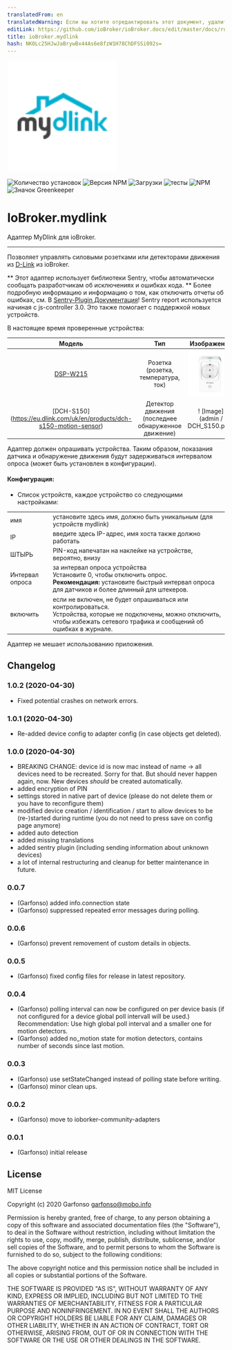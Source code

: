 ```yaml
---
translatedFrom: en
translatedWarning: Если вы хотите отредактировать этот документ, удалите поле «translationFrom», в противном случае этот документ будет снова автоматически переведен
editLink: https://github.com/ioBroker/ioBroker.docs/edit/master/docs/ru/adapterref/iobroker.mydlink/README.md
title: ioBroker.mydlink
hash: NK0Lc25HJwJaBrywBx44As6e8fzW1H78ChDFSSi092s=
---
```

![логотип](../../../en/adapterref/iobroker.mydlink/admin/mydlink.png)

![Количество установок](http://iobroker.live/badges/mydlink-stable.svg)
![Версия NPM](http://img.shields.io/npm/v/iobroker.mydlink.svg)
![Загрузки](https://img.shields.io/npm/dm/iobroker.mydlink.svg)
![тесты](https://travis-ci.org/arteck/ioBroker.mydlink.svg?branch=master)
![NPM](https://nodei.co/npm/iobroker.mydlink.png?downloads=true)
![Значок Greenkeeper](https://badges.greenkeeper.io/iobroker-community-adapters/ioBroker.mydlink.svg)

# IoBroker.mydlink
Адаптер MyDlink для ioBroker.
-------------------------------------------------- ----------------------------

Позволяет управлять силовыми розетками или детекторами движения из [D-Link](https://eu.dlink.com/uk/en/for-home/smart-home) из ioBroker.

** Этот адаптер использует библиотеки Sentry, чтобы автоматически сообщать разработчикам об исключениях и ошибках кода. ** Более подробную информацию и информацию о том, как отключить отчеты об ошибках, см. В [Sentry-Plugin Документация](https://github.com/ioBroker/plugin-sentry#plugin-sentry)! Sentry report используется начиная с js-controller 3.0.
Это также помогает с поддержкой новых устройств.

В настоящее время проверенные устройства:

| Модель | Тип | Изображение |
| :---: | :---: | :---: |
| [DSP-W215](https://eu.dlink.com/uk/en/products/dsp-w215-smart-plug) | Розетка (розетка, температура, ток) | ![Образ](../../../en/adapterref/iobroker.mydlink/admin/DSP_W215.png) |
| [DCH-S150] (https://eu.dlink.com/uk/en/products/dch-s150-motion-sensor) | Детектор движения (последнее обнаруженное движение) | ! [Image] (admin / DCH_S150.png) |

Адаптер должен опрашивать устройства. Таким образом, показания датчика и обнаружение движения будут задерживаться интервалом опроса (может быть установлен в конфигурации).

#### Конфигурация:
* Список устройств, каждое устройство со следующими настройками:

<table><tr><td> имя </td><td> установите здесь имя, должно быть уникальным (для устройств mydlink) </td></tr><tr><td> IP </td><td> введите здесь IP-адрес, имя хоста также должно работать </td></tr><tr><td> ШТЫРЬ </td><td> PIN-код напечатан на наклейке на устройстве, вероятно, внизу </td></tr><tr><td> Интервал опроса </td><td> за интервал опроса устройства <br /> Установите 0, чтобы отключить опрос. <br /> <b>Рекомендация:</b> установите быстрый интервал опроса для датчиков и более длинный для штекеров. </td></tr><tr><td> включить </td><td> если не включен, не будет опрашиваться или контролироваться. <br /> Устройства, которые не подключены, можно отключить, чтобы избежать сетевого трафика и сообщений об ошибках в журнале. </td></tr></table>

Адаптер не мешает использованию приложения.

## Changelog
### 1.0.2 (2020-04-30)
* Fixed potential crashes on network errors.

### 1.0.1 (2020-04-30)
* Re-added device config to adapter config (in case objects get deleted).

### 1.0.0 (2020-04-30)
* BREAKING CHANGE: device id is now mac instead of name -> all devices need to be recreated. Sorry for that. But should never happen again, now. New devices *should* be created automatically.
* added encryption of PIN
* settings stored in native part of device (please do not delete them or you have to reconfigure them)
* modified device creation / identification / start to allow devices to be (re-)started during runtime (you do not need to press save on config page anymore)
* added auto detection
* added missing translations
* added sentry plugin (including sending information about unknown devices)
* a lot of internal restructuring and cleanup for better maintenance in future.

### 0.0.7
* (Garfonso) added info.connection state
* (Garfonso) suppressed repeated error messages during polling.

### 0.0.6
* (Garfonso) prevent removement of custom details in objects.

### 0.0.5
* (Garfonso) fixed config files for release in latest repository.

### 0.0.4
* (Garfonso) polling interval can now be configured on per device basis (if not configured for a device global poll intervall will be used.) Recommendation: Use high global poll interval and a smaller one for motion detectors.
* (Garfonso) added no_motion state for motion detectors, contains number of seconds since last motion.

### 0.0.3
* (Garfonso) use setStateChanged instead of polling state before writing.
* (Garfonso) minor clean ups.

### 0.0.2
* (Garfonso) move to ioborker-community-adapters

### 0.0.1
* (Garfonso) initial release

## License
MIT License

Copyright (c) 2020 Garfonso <garfonso@mobo.info>

Permission is hereby granted, free of charge, to any person obtaining a copy
of this software and associated documentation files (the "Software"), to deal
in the Software without restriction, including without limitation the rights
to use, copy, modify, merge, publish, distribute, sublicense, and/or sell
copies of the Software, and to permit persons to whom the Software is
furnished to do so, subject to the following conditions:

The above copyright notice and this permission notice shall be included in all
copies or substantial portions of the Software.

THE SOFTWARE IS PROVIDED "AS IS", WITHOUT WARRANTY OF ANY KIND, EXPRESS OR
IMPLIED, INCLUDING BUT NOT LIMITED TO THE WARRANTIES OF MERCHANTABILITY,
FITNESS FOR A PARTICULAR PURPOSE AND NONINFRINGEMENT. IN NO EVENT SHALL THE
AUTHORS OR COPYRIGHT HOLDERS BE LIABLE FOR ANY CLAIM, DAMAGES OR OTHER
LIABILITY, WHETHER IN AN ACTION OF CONTRACT, TORT OR OTHERWISE, ARISING FROM,
OUT OF OR IN CONNECTION WITH THE SOFTWARE OR THE USE OR OTHER DEALINGS IN THE
SOFTWARE.